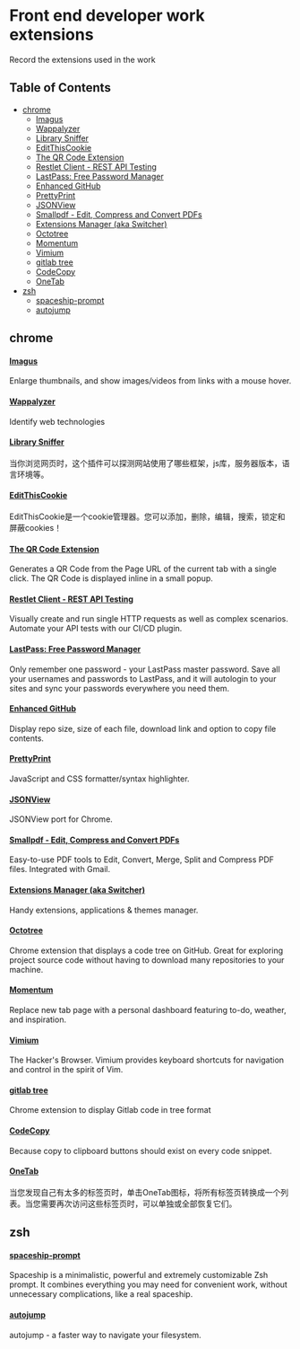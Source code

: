 # Front end developer work extensions <!-- omit in toc -->
Record the extensions used in the work

## Table of Contents <!-- omit in toc -->

<!-- TOC -->

- [chrome](#chrome)
    - [Imagus](#Imagus)
    - [Wappalyzer](#Wappalyzer)
    - [Library Sniffer](#Library-Sniffer)
    - [EditThisCookie](#EditThisCookie)
    - [The QR Code Extension](#The-QR-Code-Extension)
    - [Restlet Client - REST API Testing](#Restlet-Client---REST-API-Testing)
    - [LastPass: Free Password Manager](#LastPass-Free-Password-Manager)
    - [Enhanced GitHub](#Enhanced-GitHub)
    - [PrettyPrint](#PrettyPrint)
    - [JSONView](#JSONView)
    - [Smallpdf - Edit, Compress and Convert PDFs](#Smallpdf---Edit-Compress-and-Convert-PDFs)
    - [Extensions Manager (aka Switcher)](#Extensions-Manager-aka-Switcher)
    - [Octotree](#Octotree)
    - [Momentum](#Momentum)
    - [Vimium](#Vimium)
    - [gitlab tree](#gitlab-tree)
    - [CodeCopy](#CodeCopy)
    - [OneTab](#OneTab)
- [zsh](#zsh)
    - [spaceship-prompt](#spaceship-prompt)
    - [autojump](#autojump)

<!-- /TOC -->

## chrome

#### [Imagus](https://chrome.google.com/webstore/detail/imagus/immpkjjlgappgfkkfieppnmlhakdmaab)
Enlarge thumbnails, and show images/videos from links with a mouse hover.

#### [Wappalyzer](https://chrome.google.com/webstore/detail/wappalyzer/gppongmhjkpfnbhagpmjfkannfbllamg)
Identify web technologies

#### [Library Sniffer](https://chrome.google.com/webstore/detail/library-sniffer/fhhdlnnepfjhlhilgmeepgkhjmhhhjkh)
当你浏览网页时，这个插件可以探测网站使用了哪些框架，js库，服务器版本，语言环境等。

#### [EditThisCookie](https://chrome.google.com/webstore/detail/editthiscookie/fngmhnnpilhplaeedifhccceomclgfbg)
EditThisCookie是一个cookie管理器。您可以添加，删除，编辑，搜索，锁定和屏蔽cookies！

#### [The QR Code Extension](https://chrome.google.com/webstore/detail/the-qr-code-extension/oijdcdmnjjgnnhgljmhkjlablaejfeeb)
Generates a QR Code from the Page URL of the current tab with a single click. The QR Code is displayed inline in a small popup.

#### [Restlet Client - REST API Testing](https://chrome.google.com/webstore/detail/restlet-client-rest-api-t/aejoelaoggembcahagimdiliamlcdmfm)
Visually create and run single HTTP requests as well as complex scenarios. Automate your API tests with our CI/CD plugin.

#### [LastPass: Free Password Manager](https://chrome.google.com/webstore/detail/lastpass-free-password-ma/hdokiejnpimakedhajhdlcegeplioahd)
Only remember one password - your LastPass master password. Save all your usernames and passwords to LastPass, and it will autologin to your sites and sync your passwords everywhere you need them.

#### [Enhanced GitHub](https://chrome.google.com/webstore/detail/enhanced-github/anlikcnbgdeidpacdbdljnabclhahhmd)
Display repo size, size of each file, download link and option to copy file contents.

#### [PrettyPrint](https://chrome.google.com/webstore/detail/prettyprint/nipdlgebaanapcphbcidpmmmkcecpkhg)
JavaScript and CSS formatter/syntax highlighter.

#### [JSONView](https://chrome.google.com/webstore/detail/jsonview/chklaanhfefbnpoihckbnefhakgolnmc)
JSONView port for Chrome.

#### [Smallpdf - Edit, Compress and Convert PDFs](https://chrome.google.com/webstore/detail/smallpdf-edit-compress-an/ohfgljdgelakfkefopgklcohadegdpjf)
Easy-to-use PDF tools to Edit, Convert, Merge, Split and Compress PDF files. Integrated with Gmail.

#### [Extensions Manager (aka Switcher)](https://chrome.google.com/webstore/detail/extensions-manager-aka-sw/lpleipinonnoibneeejgjnoeekmbopbc)
Handy extensions, applications & themes manager.

#### [Octotree](https://chrome.google.com/webstore/detail/octotree/bkhaagjahfmjljalopjnoealnfndnagc)
Chrome extension that displays a code tree on GitHub. Great for exploring project source code without having to download many repositories to your machine.

#### [Momentum](https://chrome.google.com/webstore/detail/momentum/laookkfknpbbblfpciffpaejjkokdgca)
Replace new tab page with a personal dashboard featuring to-do, weather, and inspiration.

#### [Vimium](https://chrome.google.com/webstore/detail/vimium/dbepggeogbaibhgnhhndojpepiihcmeb)
The Hacker's Browser. Vimium provides keyboard shortcuts for navigation and control in the spirit of Vim.

#### [gitlab tree](https://chrome.google.com/webstore/detail/gitlab-tree/dllpphhnoanpcnlnipopibigdoeignbb)
Chrome extension to display Gitlab code in tree format

#### [CodeCopy](https://chrome.google.com/webstore/detail/codecopy/fkbfebkcoelajmhanocgppanfoojcdmg)
Because copy to clipboard buttons should exist on every code snippet.

#### [OneTab](https://chrome.google.com/webstore/detail/onetab/chphlpgkkbolifaimnlloiipkdnihall)
当您发现自己有太多的标签页时，单击OneTab图标，将所有标签页转换成一个列表。当您需要再次访问这些标签页时，可以单独或全部恢复它们。


## zsh

#### [spaceship-prompt](https://github.com/denysdovhan/spaceship-prompt)
Spaceship is a minimalistic, powerful and extremely customizable Zsh prompt. It combines everything you may need for convenient work, without unnecessary complications, like a real spaceship.

#### [autojump](https://github.com/wting/autojump)
autojump - a faster way to navigate your filesystem.
